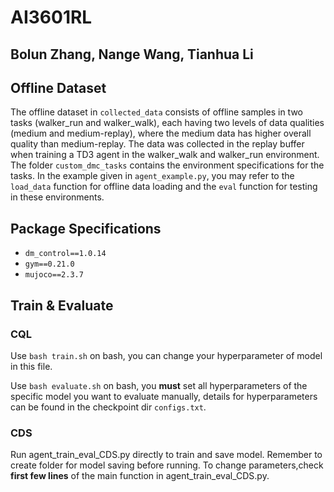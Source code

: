 # AI3601RL 
## Bolun Zhang, Nange Wang, Tianhua Li
## Offline Dataset

The offline dataset in `collected_data` consists of offline samples in two tasks (walker_run and walker_walk), each having two levels of data qualities (medium and medium-replay), where the medium data has higher overall quality than medium-replay. The data was collected in the replay buffer when training a TD3 agent in the walker_walk and walker_run environment. The folder `custom_dmc_tasks` contains the environment specifications for the tasks. In the example given in `agent_example.py`, you may refer to the `load_data` function for offline data loading and the `eval` function for testing in these environments.

## Package Specifications

- `dm_control==1.0.14`
- `gym==0.21.0`
- `mujoco==2.3.7`

## Train & Evaluate
### CQL
Use `bash train.sh` on bash, you can change your hyperparameter of model in this file.

Use `bash evaluate.sh` on bash, you **must** set all hyperparameters of the specific model you want to evaluate manually, details for hyperparameters can be found in the checkpoint dir `configs.txt`.

### CDS
Run agent_train_eval_CDS.py directly to train and save model. Remember to create folder for model saving before running. 
To change parameters,check **first few lines** of the main function in agent_train_eval_CDS.py.
